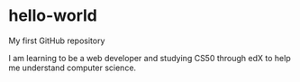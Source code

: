# hello-world
My first GitHub repository

I am learning to be a web developer and studying CS50 through edX to help me understand computer science.
